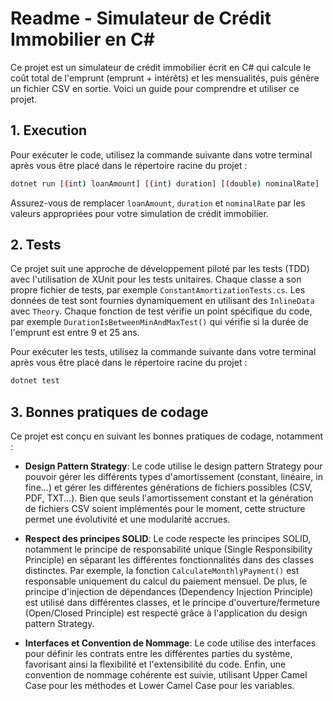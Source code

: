 
# Readme - Simulateur de Crédit Immobilier en C#

Ce projet est un simulateur de crédit immobilier écrit en C# qui calcule le coût total de l'emprunt (emprunt + intérêts) et les mensualités, puis génère un fichier CSV en sortie. Voici un guide pour comprendre et utiliser ce projet.

## 1. Execution

Pour exécuter le code, utilisez la commande suivante dans votre terminal après vous être placé dans le répertoire racine du projet :

```bash
dotnet run [(int) loanAmount] [(int) duration] [(double) nominalRate]
```

Assurez-vous de remplacer `loanAmount`, `duration` et `nominalRate` par les valeurs appropriées pour votre simulation de crédit immobilier.

## 2. Tests

Ce projet suit une approche de développement piloté par les tests (TDD) avec l'utilisation de XUnit pour les tests unitaires. Chaque classe a son propre fichier de tests, par exemple `ConstantAmortizationTests.cs`. Les données de test sont fournies dynamiquement en utilisant des `InlineData` avec `Theory`. Chaque fonction de test vérifie un point spécifique du code, par exemple `DurationIsBetweenMinAndMaxTest()` qui vérifie si la durée de l'emprunt est entre 9 et 25 ans.

Pour exécuter les tests, utilisez la commande suivante dans votre terminal après vous être placé dans le répertoire racine du projet :

```bash
dotnet test
```

## 3. Bonnes pratiques de codage

Ce projet est conçu en suivant les bonnes pratiques de codage, notamment :

- **Design Pattern Strategy**: Le code utilise le design pattern Strategy pour pouvoir gérer les différents types d'amortissement (constant, linéaire, in fine...) et gérer les différentes générations de fichiers possibles (CSV, PDF, TXT...). Bien que seuls l'amortissement constant et la génération de fichiers CSV soient implémentés pour le moment, cette structure permet une évolutivité et une modularité accrues.
  
- **Respect des principes SOLID**: Le code respecte les principes SOLID, notamment le principe de responsabilité unique (Single Responsibility Principle) en séparant les différentes fonctionnalités dans des classes distinctes. Par exemple, la fonction `CalculateMonthlyPayment()` est responsable uniquement du calcul du paiement mensuel. De plus, le principe d'injection de dépendances (Dependency Injection Principle) est utilisé dans différentes classes, et le principe d'ouverture/fermeture (Open/Closed Principle) est respecté grâce à l'application du design pattern Strategy.

- **Interfaces et Convention de Nommage**: Le code utilise des interfaces pour définir les contrats entre les différentes parties du système, favorisant ainsi la flexibilité et l'extensibilité du code. Enfin, une convention de nommage cohérente est suivie, utilisant Upper Camel Case pour les méthodes et Lower Camel Case pour les variables.